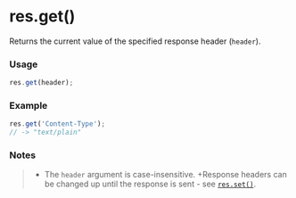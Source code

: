 # res.get()

Returns the current value of the specified response header (`header`).

### Usage
```js
res.get(header);
```

### Example
```javascript
res.get('Content-Type');
// -> "text/plain"
```

### Notes
>+ The `header` argument is case-insensitive.
>+Response headers can be changed up until the response is sent - see [`res.set()`](http://sailsjs.org/documentation/reference/res/res.set.html).














<docmeta name="displayName" value="res.get()">
<docmeta name="pageType" value="method">

